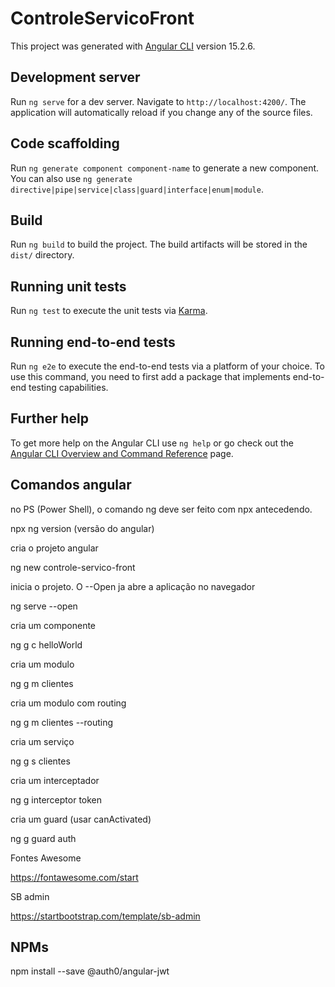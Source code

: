 # ControleServicoFront

This project was generated with [Angular CLI](https://github.com/angular/angular-cli) version 15.2.6.

## Development server

Run `ng serve` for a dev server. Navigate to `http://localhost:4200/`. The application will automatically reload if you change any of the source files.

## Code scaffolding

Run `ng generate component component-name` to generate a new component. You can also use `ng generate directive|pipe|service|class|guard|interface|enum|module`.

## Build

Run `ng build` to build the project. The build artifacts will be stored in the `dist/` directory.

## Running unit tests

Run `ng test` to execute the unit tests via [Karma](https://karma-runner.github.io).

## Running end-to-end tests

Run `ng e2e` to execute the end-to-end tests via a platform of your choice. To use this command, you need to first add a package that implements end-to-end testing capabilities.

## Further help

To get more help on the Angular CLI use `ng help` or go check out the [Angular CLI Overview and Command Reference](https://angular.io/cli) page.


## Comandos angular

no PS (Power Shell), o comando ng deve ser feito com npx antecedendo.

npx ng version (versão do angular)


cria o projeto angular

ng new controle-servico-front

inicia o projeto. O --Open ja abre a aplicação no navegador 

ng serve --open

cria um componente

ng g c helloWorld

cria um modulo

ng g m clientes

cria um modulo com routing

ng g m clientes --routing

cria um serviço

ng g s clientes

cria um interceptador

ng g interceptor token

cria um guard (usar canActivated)

ng g guard auth


Fontes Awesome

https://fontawesome.com/start


SB admin

https://startbootstrap.com/template/sb-admin


## NPMs

npm install --save @auth0/angular-jwt